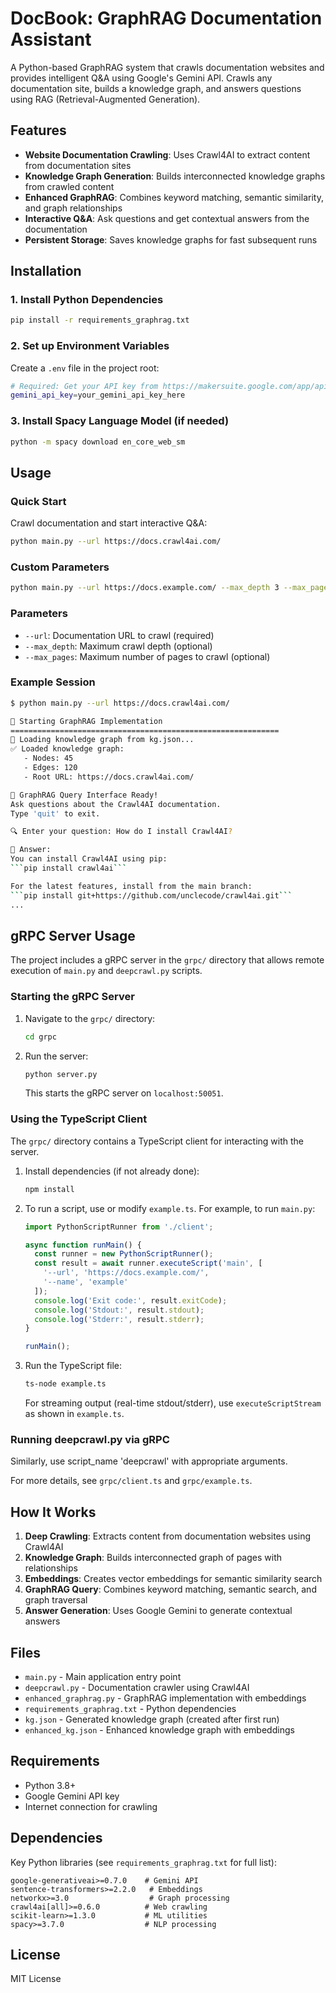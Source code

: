 # DocBook: GraphRAG Documentation Assistant

A Python-based GraphRAG system that crawls documentation websites and provides intelligent Q&A using Google's Gemini API. Crawls any documentation site, builds a knowledge graph, and answers questions using RAG (Retrieval-Augmented Generation).

## Features

- **Website Documentation Crawling**: Uses Crawl4AI to extract content from documentation sites
- **Knowledge Graph Generation**: Builds interconnected knowledge graphs from crawled content
- **Enhanced GraphRAG**: Combines keyword matching, semantic similarity, and graph relationships
- **Interactive Q&A**: Ask questions and get contextual answers from the documentation
- **Persistent Storage**: Saves knowledge graphs for fast subsequent runs

## Installation

### 1. Install Python Dependencies

```bash
pip install -r requirements_graphrag.txt
```

### 2. Set up Environment Variables

Create a `.env` file in the project root:

```bash
# Required: Get your API key from https://makersuite.google.com/app/apikey
gemini_api_key=your_gemini_api_key_here
```

### 3. Install Spacy Language Model (if needed)

```bash
python -m spacy download en_core_web_sm
```

## Usage

### Quick Start

Crawl documentation and start interactive Q&A:

```bash
python main.py --url https://docs.crawl4ai.com/
```

### Custom Parameters

```bash
python main.py --url https://docs.example.com/ --max_depth 3 --max_pages 50
```

### Parameters

- `--url`: Documentation URL to crawl (required)
- `--max_depth`: Maximum crawl depth (optional)
- `--max_pages`: Maximum number of pages to crawl (optional)

### Example Session

```bash
$ python main.py --url https://docs.crawl4ai.com/

🚀 Starting GraphRAG Implementation
============================================================
📂 Loading knowledge graph from kg.json...
✅ Loaded knowledge graph:
   - Nodes: 45
   - Edges: 120
   - Root URL: https://docs.crawl4ai.com/

🤖 GraphRAG Query Interface Ready!
Ask questions about the Crawl4AI documentation.
Type 'quit' to exit.

🔍 Enter your question: How do I install Crawl4AI?

📝 Answer:
You can install Crawl4AI using pip:
```pip install crawl4ai```

For the latest features, install from the main branch:
```pip install git+https://github.com/unclecode/crawl4ai.git```
...
```

## gRPC Server Usage

The project includes a gRPC server in the `grpc/` directory that allows remote execution of `main.py` and `deepcrawl.py` scripts.

### Starting the gRPC Server

1. Navigate to the `grpc/` directory:
   ```bash
   cd grpc
   ```

2. Run the server:
   ```bash
   python server.py
   ```
   This starts the gRPC server on `localhost:50051`.

### Using the TypeScript Client

The `grpc/` directory contains a TypeScript client for interacting with the server.

1. Install dependencies (if not already done):
   ```bash
   npm install
   ```

2. To run a script, use or modify `example.ts`. For example, to run `main.py`:

   ```typescript
   import PythonScriptRunner from './client';

   async function runMain() {
     const runner = new PythonScriptRunner();
     const result = await runner.executeScript('main', [
       '--url', 'https://docs.example.com/',
       '--name', 'example'
     ]);
     console.log('Exit code:', result.exitCode);
     console.log('Stdout:', result.stdout);
     console.log('Stderr:', result.stderr);
   }

   runMain();
   ```

3. Run the TypeScript file:
   ```bash
   ts-node example.ts
   ```

   For streaming output (real-time stdout/stderr), use `executeScriptStream` as shown in `example.ts`.

### Running deepcrawl.py via gRPC

Similarly, use script_name 'deepcrawl' with appropriate arguments.

For more details, see `grpc/client.ts` and `grpc/example.ts`.

## How It Works

1. **Deep Crawling**: Extracts content from documentation websites using Crawl4AI
2. **Knowledge Graph**: Builds interconnected graph of pages with relationships
3. **Embeddings**: Creates vector embeddings for semantic similarity search
4. **GraphRAG Query**: Combines keyword matching, semantic search, and graph traversal
5. **Answer Generation**: Uses Google Gemini to generate contextual answers

## Files

- `main.py` - Main application entry point
- `deepcrawl.py` - Documentation crawler using Crawl4AI
- `enhanced_graphrag.py` - GraphRAG implementation with embeddings
- `requirements_graphrag.txt` - Python dependencies
- `kg.json` - Generated knowledge graph (created after first run)
- `enhanced_kg.json` - Enhanced knowledge graph with embeddings

## Requirements

- Python 3.8+
- Google Gemini API key
- Internet connection for crawling

## Dependencies

Key Python libraries (see `requirements_graphrag.txt` for full list):

```
google-generativeai>=0.7.0    # Gemini API
sentence-transformers>=2.2.0   # Embeddings
networkx>=3.0                  # Graph processing
crawl4ai[all]>=0.6.0          # Web crawling
scikit-learn>=1.3.0           # ML utilities
spacy>=3.7.0                  # NLP processing
```

## License

MIT License
